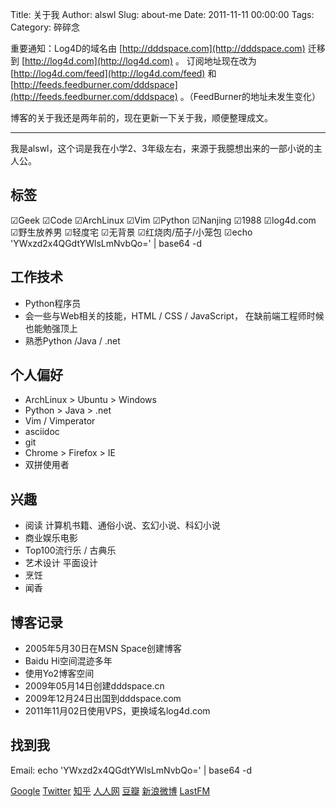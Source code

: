 Title: 关于我
Author: alswl
Slug: about-me
Date: 2011-11-11 00:00:00
Tags: 
Category: 碎碎念

重要通知：Log4D的域名由 [http://dddspace.com](http://dddspace.com) 迁移到
[http://log4d.com](http://log4d.com) 。 订阅地址现在改为
[http://log4d.com/feed](http://log4d.com/feed) 和
[http://feeds.feedburner.com/dddspace](http://feeds.feedburner.com/dddspace)
。（FeedBurner的地址未发生变化）

博客的关于我还是两年前的，现在更新一下关于我，顺便整理成文。

* * *

我是alswl，这个词是我在小学2、3年级左右，来源于我臆想出来的一部小说的主人公。

## 标签

☑Geek ☑Code ☑ArchLinux ☑Vim ☑Python ☑Nanjing ☑1988 ☑log4d.com ☑野生放养男 ☑轻度宅 ☑无背景
☑红烧肉/茄子/小笼包 ☑echo 'YWxzd2x4QGdtYWlsLmNvbQo=' | base64 -d

## 工作技术

  * Python程序员
  * 会一些与Web相关的技能，HTML / CSS / JavaScript， 在缺前端工程师时候也能勉强顶上
  * 熟悉Python /Java / .net

## 个人偏好

  * ArchLinux > Ubuntu > Windows
  * Python > Java > .net
  * Vim / Vimperator
  * asciidoc
  * git
  * Chrome > Firefox > IE
  * 双拼使用者

## 兴趣

  * 阅读 计算机书籍、通俗小说、玄幻小说、科幻小说
  * 商业娱乐电影
  * Top100流行乐 / 古典乐
  * 艺术设计 平面设计
  * 烹饪
  * 闻香

## 博客记录

  * 2005年5月30日在MSN Space创建博客
  * Baidu Hi空间混迹多年
  * 使用Yo2博客空间
  * 2009年05月14日创建dddspace.cn
  * 2009年12月24日出国到dddspace.com
  * 2011年11月02日使用VPS，更换域名log4d.com

## 找到我

Email: echo 'YWxzd2x4QGdtYWlsLmNvbQo=' | base64 -d

[Google](https://plus.google.com/113699049322300593030/posts?hl=zh_cn)
[Twitter](http://twitter.com/alswl/) [知乎](http://www.zhihu.com/people/alswl)
[人人网](http://renren.com/profile.do?id=222354387)
[豆瓣](http://www.douban.com/people/alswl/) [新浪微博](http://weibo.com/alswlx)
[LastFM](http://cn.last.fm/user/alswl)

